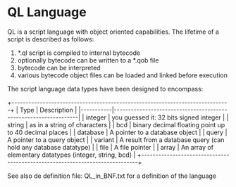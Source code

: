 QL Language
===========

QL is a script language with object oriented capabilities.
The lifetime of a script is described as follows:

1) *.ql script is compiled to internal bytecode
2) optionally bytecode can be written to a *.qob file
3) bytecode can be interpreted
4) various bytecode object files can be loaded and linked before execution

The script language data types have been designed to encompass:

+-----------------------------------------------------------------------------+
| Type      |  Description                                                    |
|-----------|-----------------------------------------------------------------|
| integer   | you guessed it: 32 bits signed integer                          |
| string    | as in a string of characters                                    |
| bcd       | binary decimal floating point up to 40 decimal places           |
| database  | A pointer to a database object                                  |
| query     | A pointer to a query object                                     |
| variant   | A result from a database query (can hold any database datatype) |
| file      | A file pointer                                                  |
| array     | An array of elementary datatypes (integer, string, bcd)         |
+-----------------------------------------------------------------------------+

See also de definition file: QL_in_BNF.txt
for a definition of the language
